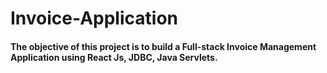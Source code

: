 # Invoice-Application
#### The objective of this project is to build a Full-stack Invoice Management Application using React Js, JDBC, Java Servlets.
